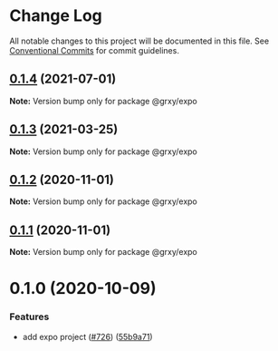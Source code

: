 # Change Log

All notable changes to this project will be documented in this file.
See [Conventional Commits](https://conventionalcommits.org) for commit guidelines.

## [0.1.4](https://github.com/grxy/grxy/compare/@grxy/expo@0.1.3...@grxy/expo@0.1.4) (2021-07-01)

**Note:** Version bump only for package @grxy/expo





## [0.1.3](https://github.com/grxy/grxy/compare/@grxy/expo@0.1.2...@grxy/expo@0.1.3) (2021-03-25)

**Note:** Version bump only for package @grxy/expo





## [0.1.2](https://github.com/grxy/grxy/compare/@grxy/expo@0.1.1...@grxy/expo@0.1.2) (2020-11-01)

**Note:** Version bump only for package @grxy/expo





## [0.1.1](https://github.com/grxy/grxy/compare/@grxy/expo@0.1.0...@grxy/expo@0.1.1) (2020-11-01)

**Note:** Version bump only for package @grxy/expo





# 0.1.0 (2020-10-09)


### Features

* add expo project ([#726](https://github.com/grxy/grxy/issues/726)) ([55b9a71](https://github.com/grxy/grxy/commit/55b9a7192dbfb347c9a449fc2221645320e7e6f1))
